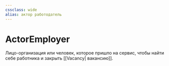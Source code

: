 ```yaml
---
cssclass: wide
alias: актор работодатель
---
```


# ActorEmployer

Лицо-организация или человек, которое пришло на сервис, чтобы найти себе работника и закрыть [[Vacancy| вакансию]].